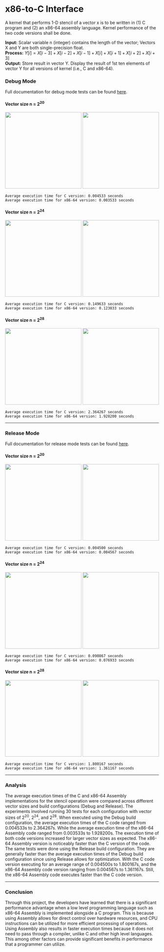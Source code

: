 # x86-to-C Interface
A kernel that performs 1-D stencil of a vector x is to be written in (1) C program and (2) an x86-64 assembly language. Kernel performance of the two code versions shall be done. <br>

**Input:** Scalar variable n (integer) contains the length of the vector; Vectors X and Y are both single-precision float. <br>
**Process:** $`Y[i] = X[i - 3] + X[i - 2] + X[i - 1] + X[i] + X[i + 1] + X[i + 2] + X[i + 3]`$ <br>
**Output:** Store result in vector Y. Display the result of 1st ten elements of vector Y for all versions of kernel (i.e., C and x86-64).
### Debug Mode
Full documentation for debug mode tests can be found [here](/screenshots/debug/).
#### Vector size n = 2<sup>20</sup>
<img src="/screenshots/debug/20/debug_20_1.jpg" width="250"/> <img src="/screenshots/debug/20/debug_20_6.jpg" width="250"/> <br>
```
Average execution time for C version: 0.004533 seconds
Average execution time for x86-64 version: 0.003533 seconds
```

#### Vector size n = 2<sup>24</sup>
<img src="/screenshots/debug/24/debug_24_1.jpg" width="250"/> <img src="/screenshots/debug/24/debug_24_6.jpg" width="250"/> <br>
```
Average execution time for C version: 0.149633 seconds
Average execution time for x86-64 version: 0.123033 seconds
```

#### Vector size n = 2<sup>28</sup>
<img src="/screenshots/debug/28/debug_28_1.jpg" width="250"/> <img src="/screenshots/debug/28/debug_28_6.jpg" width="250"/> <br>
```
Average execution time for C version: 2.364267 seconds
Average execution time for x86-64 version: 1.928200 seconds
```
---
### Release Mode
Full documentation for release mode tests can be found [here](/screenshots/release/).
#### Vector size n = 2<sup>20</sup>
<img src="/screenshots/release/20/release_20_1.jpg" width="250"/> <img src="/screenshots/release/20/release_20_6.jpg" width="250"/> <br>
```
Average execution time for C version: 0.004500 seconds
Average execution time for x86-64 version: 0.004567 seconds
```

#### Vector size n = 2<sup>24</sup>
<img src="/screenshots/release/24/release_24_1.jpg" width="250"/> <img src="/screenshots/release/24/release_24_6.jpg" width="250"/> <br>
```
Average execution time for C version: 0.090867 seconds
Average execution time for x86-64 version: 0.076933 seconds
```

#### Vector size n = 2<sup>28</sup>
<img src="/screenshots/release/28/release_28_1.jpg" width="250"/> <img src="/screenshots/release/28/release_28_6.jpg" width="250"/> <br>
```
Average execution time for C version: 1.800167 seconds
Average execution time for x86-64 version: 1.361167 seconds
```
---
### Analysis
The average execution times of the C and x86-64 Assembly implementations for the stencil operation were compared across different vector sizes and build configurations (Debug and Release). The experiments involved running 30 tests for each configuration with vector sizes of 2<sup>20</sup>, 2<sup>24</sup>, and 2<sup>28</sup>. 
When executed using the Debug build configuration, the average execution times of the C code ranged from 0.004533s to 2.364267s. While the average execution time of the x86-64 Assembly code ranged from 0.003533s to 1.928200s. The execution time of both code versions increased for larger vector sizes as expected. The x86-64 Assembly version is noticeably faster than the C version of the code.
The same tests were done using the Release build configuration. They are generally faster than the average execution times of the Debug build configuration since using Release allows for optimization. With the C code version executing for an average range of 0.004500s to 1.800167s, and the x86-64 Assembly code version ranging from 0.004567s to 1.361167s. Still, the x86-64 Assembly code executes faster than the C code version. 

---
### Conclusion
Through this project, the developers have learned that there is a significant performance advantage when a low level programming language such as x86-64 Assembly is implemented alongside a C program. This is because using Assembly allows for direct control over hardware resources, and CPU instructions can be utilized for more efficient processing of operations. Using Assembly also results in faster execution times because it does not need to pass through a compiler, unlike C and other high level languages. This among other factors can provide significant benefits in performance that a programmer can utilize. 

